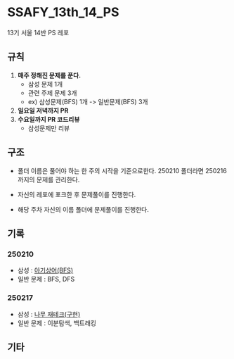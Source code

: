 # SSAFY_13th_14_PS

13기 서울 14반 PS 레포

## 규칙

1. **매주 정해진 문제를 푼다.**
    - 삼성 문제 1개
    - 관련 주제 문제 3개
    - ex) 삼성문제(BFS) 1개 -> 일반문제(BFS) 3개
2. **일요일 저녁까지 PR**
3. **수요일까지 PR 코드리뷰**
    - 삼성문제만 리뷰

## 구조

- 폴더 이름은 풀어야 하는 한 주의 시작을 기준으로한다.
  250210 폴더라면 250216 까지의 문제를 관리한다.

- 자신의 레포에 포크한 후 문제풀이를 진행한다.

- 해당 주차 자신의 이름 폴더에 문제풀이를 진행한다.

## 기록

### 250210

- 삼성 : [아기상어(BFS)](https://www.acmicpc.net/problem/16236)
- 일반 문제 : BFS, DFS

### 250217

- 삼성 : [나무 재테크(구현)](https://www.acmicpc.net/problem/16235)
- 일반 문제 : 이분탐색, 백트래킹

## 기타